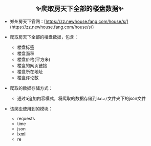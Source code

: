 ## <center>✨爬取房天下全部的楼盘数据✨</center>
 - 郑州房天下官网：[https://zz.newhouse.fang.com/house/s/](https://zz.newhouse.fang.com/house/s/)

 - 爬取房天下全部的楼盘数据，包含：
    - 楼盘标签
    - 楼盘面积
    - 楼盘价格(平方米)
    - 楼盘的网页链接
    - 楼盘所在地址
    - 楼盘评论数
 - 爬取的数据存储方式：
    - 通过a追加内容模式，将爬取的数据存储到`data/`文件夹下的json文件
 - 该爬虫使用到的模块：
	 - requests
	 - time
	 - json
	 - lxml
	 - re
